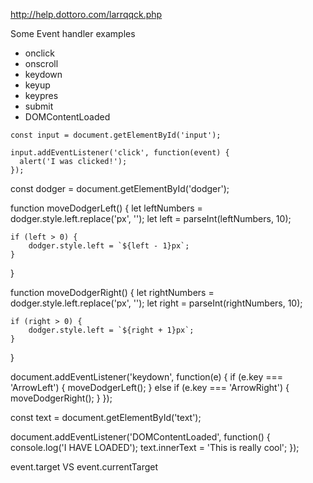 http://help.dottoro.com/larrqqck.php

Some Event handler examples 
- onclick
- onscroll
- keydown
- keyup
- keypres
- submit
- DOMContentLoaded


<!--!  Example of event handler in use... -->

<!-- * This sets our target which we want to have an event listener -->
    const input = document.getElementById('input');
<!-- * This applies the event listener and triggers an alert  -->
    input.addEventListener('click', function(event) {
      alert('I was clicked!');
    });



<!--! Example of event Handler moving an element with an ID of 'dodger -->



const dodger = document.getElementById('dodger');

function moveDodgerLeft() {
	let leftNumbers = dodger.style.left.replace('px', '');
	let left = parseInt(leftNumbers, 10);

	if (left > 0) {
		dodger.style.left = `${left - 1}px`;
	}
}

function moveDodgerRight() {
	let rightNumbers = dodger.style.left.replace('px', '');
	let right = parseInt(rightNumbers, 10);

	if (right > 0) {
		dodger.style.left = `${right + 1}px`;
	}
}

document.addEventListener('keydown', function(e) {
	if (e.key === 'ArrowLeft') {
		moveDodgerLeft();
	} else if (e.key === 'ArrowRight') {
		moveDodgerRight();
	}
});


<!-- ! Example of Event handler  "DOMContentLoaded" -->
 <!--* This function prints in the console & changes the inner text.  -->
const text = document.getElementById('text');

document.addEventListener('DOMContentLoaded', function() {
	console.log('I HAVE LOADED');
	text.innerText = 'This is really cool';
});



event.target VS event.currentTarget